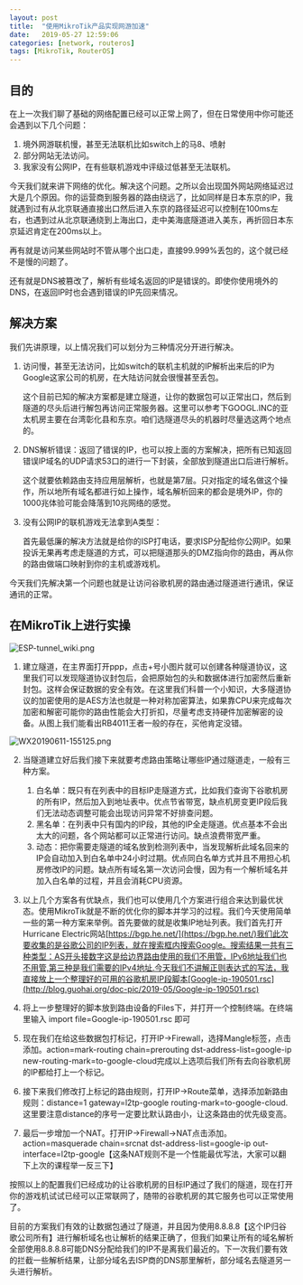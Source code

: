 ```yaml
---
layout: post
title:  "使用MikroTik产品实现网游加速"
date:   2019-05-27 12:59:06
categories: [network, routeros]
tags: [MikroTik, RouterOS]
---
```


## 目的

在上一次我们聊了基础的网络配置已经可以正常上网了，但在日常使用中你可能还会遇到以下几个问题：

1. 境外网游联机慢，甚至无法联机比如switch上的马8、喷射
2. 部分网站无法访问。
3. 我家没有公网IP，在有些联机游戏中评级过低甚至无法联机。

今天我们就来讲下网络的优化。解决这个问题。之所以会出现国外网站网络延迟过大是几个原因。你的运营商到服务器的路由绕远了，比如同样是日本东京的IP，我就遇到过有从北京联通直接出口然后进入东京的路径延迟可以控制在100ms左右，也遇到过从北京联通绕到上海出口，走中美海底隧道进入美东，再折回日本东京延迟肯定在200ms以上。

再有就是访问某些网站时不管从哪个出口走，直接99.999%丢包的，这个就已经不是慢的问题了。

还有就是DNS被篡改了，解析有些域名返回的IP是错误的。即使你使用境外的DNS，在返回IP时也会遇到错误的IP先回来情况。

## 解决方案

我们先讲原理，以上情况我们可以划分为三种情况分开进行解决。

1. 访问慢，甚至无法访问，比如switch的联机主机就的IP解析出来后的IP为Google这家公司的机房，在大陆访问就会很慢甚至丢包。

    这个目前已知的解决方案都是建立隧道，让你的数据包可以正常出口，然后到隧道的尽头后进行解包再访问正常服务器。这里可以参考下GOOGL.INC的亚太机房主要在台湾彰化县和东京。咱们选隧道尽头的机器时尽量选这两个地点的。

2. DNS解析错误：返回了错误的IP，也可以按上面的方案解决，把所有已知返回错误IP域名的UDP请求53口的进行一下封装，全部放到隧道出口后进行解析。

    这个就要依赖路由支持应用层解析，也就是第7层。只对指定的域名做这个操作，所以地所有域名都进行如上操作，域名解析回来的都会是境外IP，你的1000兆体验可能会降落到10兆网络的感觉。

3. 没有公网IP的联机游戏无法拿到A类型：

    首先最低廉的解决方法就是给你的ISP打电话，要求ISP分配给你公网IP。如果投诉无果再考虑走隧道的方式，可以把隧道那头的DMZ指向你的路由，再从你的路由做端口映射到你的主机或游戏机。

今天我们先解决第一个问题也就是让访问谷歌机房的路由通过隧道进行通讯，保证通讯的正常。

## 在MikroTik上进行实操

![ESP-tunnel_wiki.png](http://blog.guohai.org/doc-pic/2019-05/ESP-tunnel_wiki.png)

1. 建立隧道，在主界面打开ppp，点击+号小图片就可以创建各种隧道协议，这里我们可以发现隧道协议封包后，会把原始包的头和数据体进行加密然后重新封包。这样会保证数据的安全有效。在这里我们科普一个小知识，大多隧道协议的加密使用的是AES方法也就是一种对称加密算法，如果靠CPU来完成每次加密和解密可能你的路由性能会大打折扣，尽量考虑支持硬件加密解密的设备。从图上我们能看出RB4011王者一般的存在，买他肯定没错。

![WX20190611-155125.png](http://blog.guohai.org/doc-pic/2019-05/WX20190611-155125.png)

2. 当隧道建立好后我们接下来就要考虑路由策略让哪些IP通过隧道走，一般有三种方案。
    1. 白名单：既只有在列表中的目标IP走隧道方式，比如我们查询下谷歌机房的所有IP，然后加入到地址表中。优点节省带宽，缺点机房变更IP段后我们无法动态调整可能会出现访问异常不好排查问题。
    2. 黑名单：在列表中只有国内的IP段，其他的IP全走隧道。优点基本不会出太大的问题，各个网站都可以正常进行访问。缺点浪费带宽严重。
    3. 动态：把你需要走隧道的域名放到检测列表中，当发现解析此域名回来的IP会自动加入到白名单中24小时过期。优点同白名单方式并且不用担心机房修改IP的问题。缺点所有域名第一次访问会慢，因为有一个解析域名并加入白名单的过程，并且会消耗CPU资源。
  
3. 以上几个方案各有优缺点，我们也可以使用几个方案进行组合来达到最优状态。使用MikroTik就是不断的优化你的脚本并学习的过程。我们今天使用简单一些的第一种方案来举例。首先要做的就是收集IP地址列表。我们首先打开Hurricane Electric网站[https://bgp.he.net/](https://bgp.he.net/)我们此次要收集的是谷歌公司的IP列表，就在搜索框内搜索Google。搜索结果一共有三种类型：AS开头接数字这是给边界路由使用的我们不用管，IPv6地址我们也不用管,第三种是我们需要的IPv4地址.今天我们不讲解正则表达式的写法，我直接放上一个整理好的可用的谷歌机房IP段脚本[Google-ip-190501.rsc](http://blog.guohai.org/doc-pic/2019-05/Google-ip-190501.rsc)

4. 将上一步整理好的脚本放到路由设备的Files下，并打开一个控制终端。在终端里输入 import file=Google-ip-190501.rsc 即可

5. 现在我们在给这些数据包打标记，打开IP->Firewall，选择Mangle标签，点击添加。action=mark-routing chain=prerouting dst-address-list=google-ip new-routing-mark=to-google-cloud完成以上选项后我们所有去向谷歌机房的IP都给打上一个标记。
6. 接下来我们修改打上标记的路由规则，打开IP->Route菜单，选择添加新路由规则：distance=1 gateway=l2tp-google routing-mark=to-google-cloud.这里要注意distance的序号一定要比默认路由小，让这条路由的优先级变高。
7. 最后一步增加一个NAT。打开IP->Firewall->NAT点击添加。action=masquerade chain=srcnat dst-address-list=google-ip out-interface=l2tp-google【这条NAT规则不是一个性能最优写法，大家可以翻下上次的课程举一反三下】


按照以上的配置我们已经成功的让谷歌机房的目标IP通过了我们的隧道，现在打开你的游戏机试试已经可以正常联网了，随带的谷歌机房的其它服务也可以正常使用了。

目前的方案我们有效的让数据包通过了隧道，并且因为使用8.8.8.8【这个IP归谷歌公司所有】进行解析域名也让解析的结果正确了，但我们如果让所有的域名解析全部使用8.8.8.8可能DNS分配给我们的IP不是离我们最近的。下一次我们要有效的拦截一些解析结果，让部分域名去ISP商的DNS那里解析，部分域名去隧道另一头进行解析。

